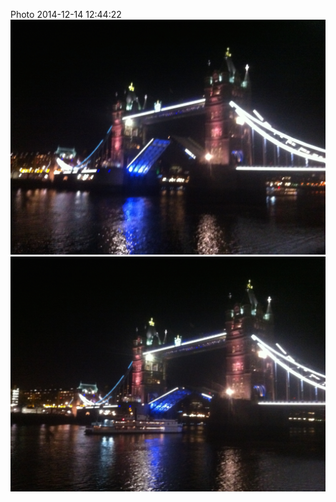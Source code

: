 <!--
title: Photo 2014-12-14 12:44:22
date: Sun Dec 14 2014 12:44:22 GMT+0000 (Greenwich Mean Time)
tags: ldnmoni,tower,bridge,closing
-->
Photo 2014-12-14 12:44:22
![](105170315382-0.jpg)
![](105170315382-1.jpg)
